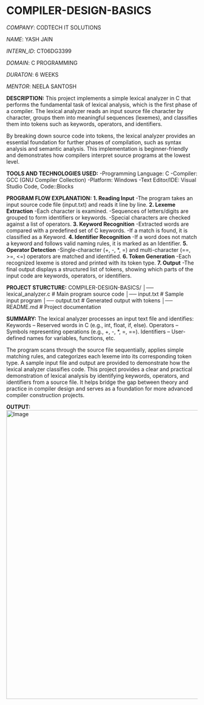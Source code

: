 # COMPILER-DESIGN-BASICS

*COMPANY*:  CODTECH IT SOLUTIONS

*NAME*: YASH JAIN

*INTERN_ID*: CT06DG3399

*DOMAIN*: C PROGRAMMING

*DURATON*: 6 WEEKS

*MENTOR*: NEELA SANTOSH

**DESCRIPTION:**
This project implements a simple lexical analyzer in C that performs the fundamental task of lexical analysis, which is the first phase of a compiler. The lexical analyzer reads an input source file character by character, groups them into meaningful sequences (lexemes), and classifies them into tokens such as keywords, operators, and identifiers.

By breaking down source code into tokens, the lexical analyzer provides an essential foundation for further phases of compilation, such as syntax analysis and semantic analysis. This implementation is beginner-friendly and demonstrates how compilers interpret source programs at the lowest level.

**TOOLS AND TECHNOLOGIES USED:**
-Programming Language: C
-Compiler: GCC (GNU Compiler Collection)
-Platform: Windows
-Text Editor/IDE: Visual Studio Code, Code::Blocks

**PROGRAM FLOW EXPLANATION:**
**1. Reading Input**
-The program takes an input source code file (input.txt) and reads it line by line.
**2. Lexeme Extraction**
-Each character is examined.
-Sequences of letters/digits are grouped to form identifiers or keywords.
-Special characters are checked against a list of operators.
**3. Keyword Recognition**
-Extracted words are compared with a predefined set of C keywords.
-If a match is found, it is classified as a Keyword.
**4. Identifier Recognition**
-If a word does not match a keyword and follows valid naming rules, it is marked as an Identifier.
**5. Operator Detection**
-Single-character (+, -, *, =) and multi-character (==, >=, <=) operators are matched and identified.
**6. Token Generation**
-Each recognized lexeme is stored and printed with its token type.
**7. Output**
-The final output displays a structured list of tokens, showing which parts of the input code are keywords, operators, or identifiers.

**PROJECT STURCTURE:**
COMPILER-DESIGN-BASICS/
│── lexical_analyzer.c     # Main program source code
│── input.txt              # Sample input program
│── output.txt             # Generated output with tokens
│── README.md              # Project documentation


**SUMMARY:**
The lexical analyzer processes an input text file and identifies:
Keywords – Reserved words in C (e.g., int, float, if, else).
Operators – Symbols representing operations (e.g., +, -, *, =, ==).
Identifiers – User-defined names for variables, functions, etc.

The program scans through the source file sequentially, applies simple matching rules, and categorizes each lexeme into its corresponding token type. A sample input file and output are provided to demonstrate how the lexical analyzer classifies code.
This project provides a clear and practical demonstration of lexical analysis by identifying keywords, operators, and identifiers from a source file. It helps bridge the gap between theory and practice in compiler design and serves as a foundation for more advanced compiler construction projects.

**OUTPUT:**
<img width="1117" height="760" alt="Image" src="https://github.com/user-attachments/assets/438baaf8-50f3-4241-93fd-e9f7881db967" />
